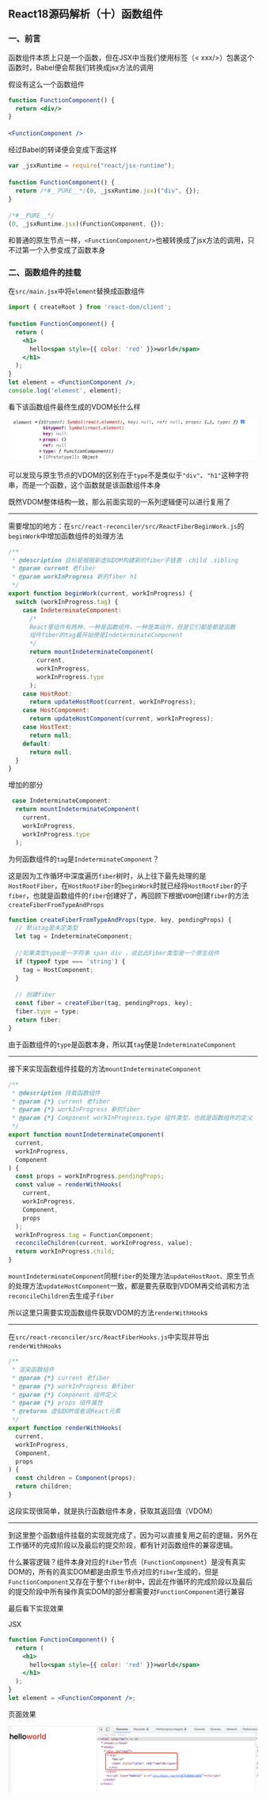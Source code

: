 ## React18源码解析（十）函数组件

### 一、前言

函数组件本质上只是一个函数，但在JSX中当我们使用标签（< xxx/>）包裹这个函数时，Babel便会帮我们转换成jsx方法的调用

假设有这么一个函数组件

```jsx
function FunctionComponent() {
  return <div/>
}
    
<FunctionComponent />
```

经过Babel的转译便会变成下面这样

```js
var _jsxRuntime = require("react/jsx-runtime");

function FunctionComponent() {
  return /*#__PURE__*/(0, _jsxRuntime.jsx)("div", {});
}

/*#__PURE__*/
(0, _jsxRuntime.jsx)(FunctionComponent, {});
```

和普通的原生节点一样，`<FunctionComponent/>`也被转换成了jsx方法的调用，只不过第一个入参变成了函数本身

### 二、函数组件的挂载

在`src/main.jsx`中将`element`替换成函数组件

```jsx
import { createRoot } from 'react-dom/client';

function FunctionComponent() {
  return (
    <h1>
      hello<span style={{ color: 'red' }}>world</span>
    </h1>
  );
}
let element = <FunctionComponent />;
console.log('element', element);
```

看下该函数组件最终生成的VDOM长什么样

<img src="https://raw.githubusercontent.com/wanglufei561/picture_repo/master/assets/image-20230214163444016.png" alt="image-20230214163444016" style="zoom:50%;" />

可以发现与原生节点的VDOM的区别在于`type`不是类似于`"div"`、`"h1"`这种字符串，而是一个函数，这个函数就是该函数组件本身 <!--需要注意⚠️的是这个函数是经过了Babel转译之后的，不是我们原本写的了-->

既然VDOM整体结构一致，那么前面实现的一系列逻辑便可以进行复用了

------

需要增加的地方：在`src/react-reconciler/src/ReactFiberBeginWork.js`的`beginWork`中增加函数组件的处理方法

```jsx
/**
 * @description 目标是根据新虚拟DOM构建新的fiber子链表 .child .sibling
 * @param current 老fiber
 * @param workInProgress 新的fiber h1
 */
export function beginWork(current, workInProgress) {
  switch (workInProgress.tag) {
    case IndeterminateComponent:
      /*
      React里组件有两种，一种是函数组件，一种是类组件，但是它们都是都是函数
      组件fiber的tag最开始便是IndeterminateComponent
      */
      return mountIndeterminateComponent(
        current,
        workInProgress,
        workInProgress.type
      );
    case HostRoot:
      return updateHostRoot(current, workInProgress);
    case HostComponent:
      return updateHostComponent(current, workInProgress);
    case HostText:
      return null;
    default:
      return null;
  }
}
```

增加的部分

```jsx
 case IndeterminateComponent:
  return mountIndeterminateComponent(
    current,
    workInProgress,
    workInProgress.type
  );
```

为何函数组件的`tag`是`IndeterminateComponent`？

这是因为工作循环中深度遍历`fiber`树时，从上往下最先处理的是`HostRootFiber`，在`HostRootFiber`的`beginWork`时就已经将`HostRootFiber`的子`fiber`，也就是函数组件的`fiber`创建好了，再回顾下根据`VDOM`创建`fiber`的方法`createFiberFromTypeAndProps`

```js
function createFiberFromTypeAndProps(type, key, pendingProps) {
  // 默认tag是未定类型
  let tag = IndeterminateComponent;

  //如果类型type是一字符串 span div ，说此此Fiber类型是一个原生组件
  if (typeof type === 'string') {
    tag = HostComponent;
  }

  // 创建fiber
  const fiber = createFiber(tag, pendingProps, key);
  fiber.type = type;
  return fiber;
}
```

由于函数组件的`type`是函数本身，所以其`tag`便是`IndeterminateComponent`

------

接下来实现函数组件挂载的方法`mountIndeterminateComponent`

```jsx
/**
 * @description 挂载函数组件
 * @param {*} current 老fiber
 * @param {*} workInProgress 新的fiber
 * @param {*} Component workInProgress.type 组件类型，也就是函数组件的定义
 */
export function mountIndeterminateComponent(
  current,
  workInProgress,
  Component
) {
  const props = workInProgress.pendingProps;
  const value = renderWithHooks(
    current,
    workInProgress,
    Component,
    props
  );
  workInProgress.tag = FunctionComponent;
  reconcileChildren(current, workInProgress, value);
  return workInProgress.child;
}
```

`mountIndeterminateComponent`同根`fiber`的处理方法`updateHostRoot`、原生节点的处理方法`updateHostComponent`一致，都是要先获取到VDOM再交给调和方法`reconcileChildren`去生成子`fiber`

所以这里只需要实现函数组件获取VDOM的方法`renderWithHook`s

<!--注意⚠️mountIndeterminateComponent的第三个参数Component是workInProgress.type，也就是函数组件本身-->

------

在`src/react-reconciler/src/ReactFiberHooks.js`中实现并导出`renderWithHooks`

```jsx
/**
 * 渲染函数组件
 * @param {*} current 老fiber
 * @param {*} workInProgress 新fiber
 * @param {*} Component 组件定义
 * @param {*} props 组件属性
 * @returns 虚拟DOM或者说React元素
 */
export function renderWithHooks(
  current,
  workInProgress,
  Component,
  props
) {
  const children = Component(props);
  return children;
}
```

这段实现很简单，就是执行函数组件本身，获取其返回值（VDOM）

<!--这里后面还有Hooks的逻辑实现-->

------

到这里整个函数组件挂载的实现就完成了，因为可以直接复用之前的逻辑，另外在工作循环的完成阶段以及最后的提交阶段，都有针对函数组件的兼容逻辑。

什么兼容逻辑？组件本身对应的`fiber`节点（`FunctionComponent`）是没有真实DOM的，所有的真实DOM都是由原生节点对应的`fiber`生成的，但是`FunctionComponent`又存在于整个`fiber`树中，因此在作循环的完成阶段以及最后的提交阶段中所有操作真实DOM的部分都需要对`FunctionComponent`进行兼容

最后看下实现效果

JSX

```jsx
function FunctionComponent() {
  return (
    <h1>
      hello<span style={{ color: 'red' }}>world</span>
    </h1>
  );
}
let element = <FunctionComponent />;
```

页面效果

![image-20230214172405768](https://raw.githubusercontent.com/wanglufei561/picture_repo/master/assets/image-20230214172405768.png)

### 